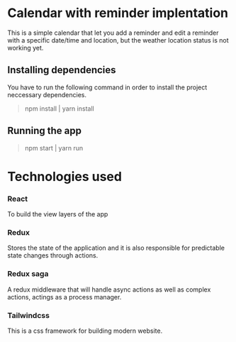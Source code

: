 # Calendar with reminder implentation

This is a simple calendar that let you add a reminder and edit a reminder with a specific date/time and location, but the weather location status is not working yet.

## Installing dependencies

You have to run the following command in order to install the project neccessary dependencies. 

> npm install | yarn install

## Running the app

> npm start | yarn run 

# Technologies used

### React 

To build the view layers of the app

### Redux 

Stores the state of the application and it is also responsible for predictable state changes through actions.

### Redux saga 

A redux middleware that will handle async actions as well as complex actions, actings as a process manager.

### Tailwindcss

This is a css framework for building modern website.
